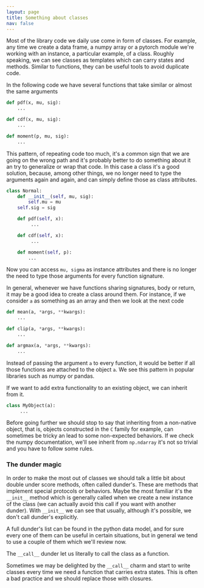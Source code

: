 ```yaml
---
layout: page
title: Something about classes
nav: false
---
```


Most of the library code we daily use come in form of classes. For example, any
time we create a data frame, a numpy array or a pytorch module we're working
with an instance, a particular example, of a class. Roughly speaking, we can
see classes as templates which can carry states and methods. Similar to
functions, they can be useful tools to avoid duplicate code. 

In the following code we have several functions that take similar or almost the
same arguments

```python
def pdf(x, mu, sig):
    ...

def cdf(x, mu, sig):
    ...

def moment(p, mu, sig):
    ...
```

This pattern, of repeating code too much, it's a common sign that we are going
on the wrong path and it's probably better to do something about it an try to
generalize or wrap that code. In this case a class it's a good solution,
because, among other things, we no longer need to type the arguments again and
again, and can simply define those as class attributes. 

```python
class Normal:
    def __init__(self, mu, sig):
        self.mu = mu
	self.sig = sig

    def pdf(self, x):
         ...

    def cdf(self, x):
         ...

    def moment(self, p):
        ...
```

Now you can access `mu, sigma` as instance attributes and there is no longer
the need to type those arguments for every function signature. 

In general, whenever we have functions sharing signatures, body or return, it
may be a good idea to create a class around them. For instance, if we consider
`a` as something as an array and then we look at the next code

```python
def mean(a, *args, **kwargs):
    ...

def clip(a, *args, **kwargs):
    ...

def argmax(a, *args, **kwargs):
    ...
```

Instead of passing the argument `a` to every function, it would be better if
all those functions are attached to the object `a`. We see this pattern in 
popular libraries such as numpy or pandas. 

If we want to add extra functionality to an existing object, we can inherit from
it.

```python
class MyObject(a):
     ...
```

Before going further we should stop to say that inheriting from a non-native
object, that is, objects constructed in the `C` family for example, can
sometimes be tricky an lead to some non-expected behaviors. If we check the
numpy documentation, we'll see inherit from `np.ndarray` it's not so trivial
and you have to follow some rules.

### The dunder magic

In order to make the most out of classes we should talk a little bit about
double under score methods, often called dunder's. These are methods that
implement special protocols or behaviors. Maybe the most familiar it's the
`__init__` method which is generally called when we create a new instance of
the class (we can actually avoid this call if you want with another dunder).
With `__init__` we can see that usually, although it's possible, we don't call
dunder's explicitly. 


A full dunder's list can be found in the python data model, and for sure
every one of them can be useful in certain situations, but in general we tend to use 
a couple of them which we'll review now.

The `__call__` dunder let us literally to call the class as a function. 

Sometimes we may be delighted by the `__call__` charm and start to write
classes every time we need a function that carries extra states. This is often
a bad practice and we should replace those with closures. 
